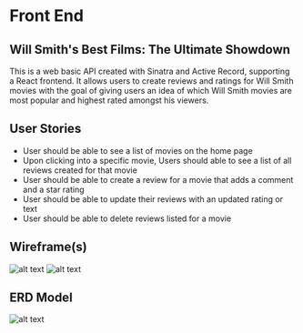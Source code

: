 # Front End

## Will Smith's Best Films: The Ultimate Showdown

This is a web basic API created with Sinatra and Active Record, supporting a React frontend. It allows users to create reviews and ratings for Will Smith movies with the goal of giving users an idea of which Will Smith movies are most popular and highest rated amongst his viewers.

## User Stories

- User should be able to see a list of movies on the home page
- Upon clicking into a specific movie, Users should able to see a list of all reviews created for that movie
- User should be able to create a review for a movie that adds a comment and a star rating
- User should be able to update their reviews with an updated rating or text
- User should be able to delete reviews listed for a movie

## Wireframe(s)

![alt text](https://user-images.githubusercontent.com/43020545/164034829-8a899eb0-d8ea-4e1c-8961-785a192818ec.PNG)
![alt text](https://user-images.githubusercontent.com/43020545/164034840-f05f6cc1-35fa-4ca1-aa2c-0faf9fa2bbc3.PNG)

## ERD Model
![alt text](https://user-images.githubusercontent.com/43020545/164259462-2a6d869e-375f-422c-9dc0-46c51b3ac19e.png)



